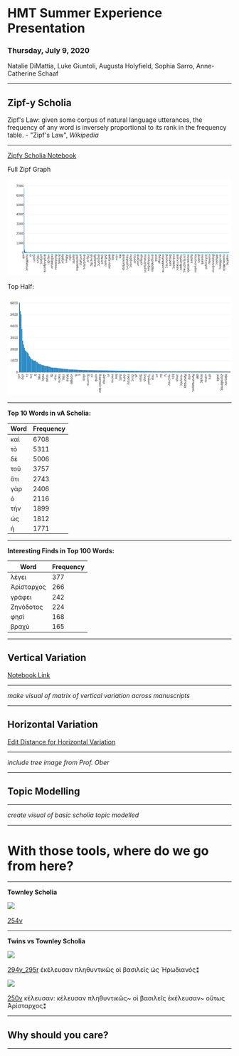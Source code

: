 # HMT Summer Experience Presentation
### Thursday, July 9, 2020

Natalie DiMattia, Luke Giuntoli, Augusta Holyfield, Sophia Sarro, Anne-Catherine Schaaf

---
## Zipf-y Scholia

Zipf's Law: given some corpus of natural language utterances, the frequency of any word is inversely proportional to its rank in the frequency table. - "Zipf's Law", *Wikipedia*

----
[Zipfy Scholia Notebook](https://github.com/nadimattia/summer2020notebooks/blob/master/zipfyScholia.ipynb)

Full Zipf Graph

<img src="https://github.com/nadimattia/summer2020notebooks/blob/master/data/fullGraphvAschol.png?raw=true"/>

Top Half:

<img src="https://github.com/nadimattia/summer2020notebooks/blob/master/data/shortGraphvAschol.png?raw=true"/>

---

**Top 10 Words in vA Scholia:**

| Word | Frequency |
|---|---|
| καὶ | 6708 |
τὸ | 5311
δὲ | 5006
τοῦ | 3757
ὅτι | 2743
γὰρ|2406
ὁ|2116
τὴν|1899
ὡς|1812
ἡ|1771

---

**Interesting Finds in Top 100 Words:**

| Word | Frequency |
|---|---|
λέγει | 377
Ἀρίσταρχος | 266
γράφει | 242
Ζηνόδοτος | 224
φησὶ | 168
βραχὺ | 165

---
## Vertical Variation
[Notebook Link](addlink)

---

*make visual of matrix of vertical variation across manuscripts*

---
## Horizontal Variation

[Edit Distance for Horizontal Variation](https://mybinder.org/v2/gh/neelsmith/summer2020nbs/77ceaab5e14116d8090d934960adcd2c29302fa7)

---

*include tree image from Prof. Ober*

---
## Topic Modelling

---

*create visual of basic scholia topic modelled*

---
# With those tools, where do we go from here?
---
**Townley Scholia**

<img src="http://www.homermultitext.org/iipsrv?OBJ=IIP,1.0&FIF=/project/homer/pyramidal/deepzoom/citebl/burney86imgs/v1/burney_ms_86_f254v.tif&RGN=0.07062,0.5494,0.3127,0.1686&wID=5000&CVT=JPEG"/>

[254v](http://www.homermultitext.org/ict2/?urn=urn:cite2:citebl:burney86imgs.v1:burney_ms_86_f254v@0.07062,0.5494,0.3127,0.1686)

---
**Twins vs Townley Scholia**

<img src="http://www.homermultitext.org/iipsrv?OBJ=IIP,1.0&FIF=/project/homer/pyramidal/deepzoom/hmt/e3bifolio/v1/E3_294v_295r.tif&RGN=0.6884,0.1241,0.2471,0.03237&wID=5000&CVT=JPEG"/>

[294v_295r](http://www.homermultitext.org/ict2/?urn=urn:cite2:hmt:e3bifolio.v1:E3_294v_295r@0.6884,0.1241,0.2471,0.03237)
ἐκέλευσαν πληθυντικῶς οἱ βασιλεῖς ὡς Ἡρωδιανός⁑


<img src="http://www.homermultitext.org/iipsrv?OBJ=IIP,1.0&FIF=/project/homer/pyramidal/deepzoom/citebl/burney86imgs/v1/burney_ms_86_f250v.tif&RGN=0.1006,0.8122,0.4936,0.02704&wID=5000&CVT=JPEG"/>

[250v](http://www.homermultitext.org/ict2/?urn=urn:cite2:citebl:burney86imgs.v1:burney_ms_86_f250v@0.1006,0.8122,0.4936,0.02704)
κέλευσαν: κέλευσαν πληθυντικῶς~ οἱ βασιλεῖς ἐκέλευσαν~ οὕτως Ἀρίσταρχος⁑

---

## Why should you care?

---
